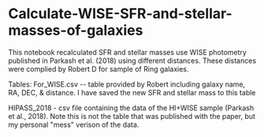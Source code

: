 # Calculate-WISE-SFR-and-stellar-masses-of-galaxies
This notebook recalculated SFR and stellar masses use WISE photometry published in Parkash et al. (2018) using different distances.
These distances were complied by Robert D for sample of Ring galaxies. 

Tables: 
For_WISE.csv -- table provided by Robert including galaxy name, RA, DEC, & distance. I have saved the new SFR and stellar mass to this table

HIPASS_2018 - csv file containing the data of the HI+WISE sample (Parkash et al., 2018). Note this is not the table that was published with the paper, but my personal "mess" verison of the data.
